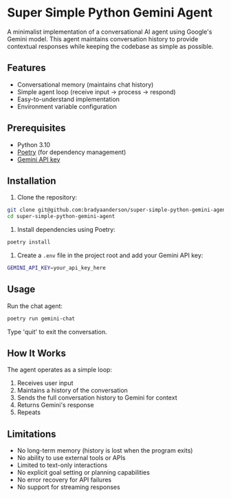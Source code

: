 # Super Simple Python Gemini Agent

A minimalist implementation of a conversational AI agent using Google's Gemini model. This agent maintains conversation history to provide contextual responses while keeping the codebase as simple as possible.

## Features

- Conversational memory (maintains chat history)
- Simple agent loop (receive input → process → respond)
- Easy-to-understand implementation
- Environment variable configuration

## Prerequisites

- Python 3.10
- [Poetry](https://python-poetry.org/docs/) (for dependency management)
- [Gemini API key](https://aistudio.google.com/app/apikey)

## Installation

1. Clone the repository:

```bash
git clone git@github.com:bradyaanderson/super-simple-python-gemini-agent.git
cd super-simple-python-gemini-agent
```

1. Install dependencies using Poetry:

```bash
poetry install
```

1. Create a `.env` file in the project root and add your Gemini API key:

```bash
GEMINI_API_KEY=your_api_key_here
```

## Usage

Run the chat agent:

```bash
poetry run gemini-chat
```

Type 'quit' to exit the conversation.

## How It Works

The agent operates as a simple loop:

1. Receives user input
2. Maintains a history of the conversation
3. Sends the full conversation history to Gemini for context
4. Returns Gemini's response
5. Repeats

## Limitations

- No long-term memory (history is lost when the program exits)
- No ability to use external tools or APIs
- Limited to text-only interactions
- No explicit goal setting or planning capabilities
- No error recovery for API failures
- No support for streaming responses
